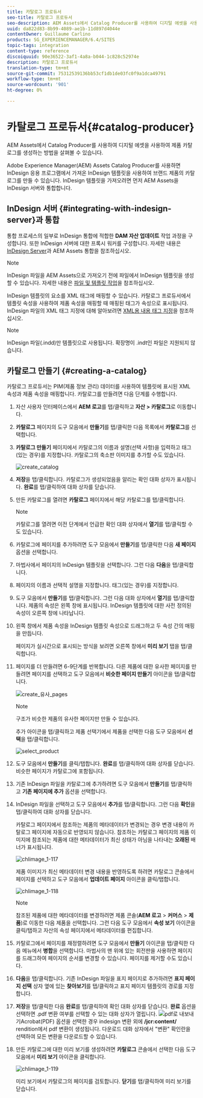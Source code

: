 ```yaml
---
title: 카탈로그 프로듀서
seo-title: 카탈로그 프로듀서
seo-description: AEM Assets에서 Catalog Producer를 사용하여 디지털 에셋을 사용하여 제품 카탈로그를 생성하는 방법을 살펴볼 수 있습니다.
uuid: da822d83-8b99-4089-ae1b-11d897d4044e
contentOwner: Guillaume Carlino
products: SG_EXPERIENCEMANAGER/6.4/SITES
topic-tags: integration
content-type: reference
discoiquuid: 90e36522-3af1-4a8a-b044-1c828c52974e
description: 카탈로그 프로듀서
translation-type: tm+mt
source-git-commit: 75312539136bb53cf1db1de03fc0f9a1dca49791
workflow-type: tm+mt
source-wordcount: '901'
ht-degree: 0%

---
```



# 카탈로그 프로듀서{#catalog-producer}

AEM Assets에서 Catalog Producer를 사용하여 디지털 에셋을 사용하여 제품 카탈로그를 생성하는 방법을 살펴볼 수 있습니다.

Adobe Experience Manager(AEM) Assets Catalog Producer를 사용하면 InDesign 응용 프로그램에서 가져온 InDesign 템플릿을 사용하여 브랜드 제품의 카탈로그를 만들 수 있습니다. InDesign 템플릿을 가져오려면 먼저 AEM Assets을 InDesign 서버와 통합합니다.

## InDesign 서버 {#integrating-with-indesign-server}과 통합

통합 프로세스의 일부로 InDesign 통합에 적합한 **DAM 자산 업데이트** 작업 과정을 구성합니다. 또한 InDesign 서버에 대한 프록시 워커를 구성합니다. 자세한 내용은 [InDesign Server](/help/assets/indesign.md)과 AEM Assets 통합을 참조하십시오.

>[!NOTE]
>
>InDesign 파일을 AEM Assets으로 가져오기 전에 파일에서 InDesign 템플릿을 생성할 수 있습니다. 자세한 내용은 [파일 및 템플릿 작업](https://helpx.adobe.com/indesign/using/files-templates.html)을 참조하십시오.
>
>InDesign 템플릿의 요소를 XML 태그에 매핑할 수 있습니다. 카탈로그 프로듀서에서 템플릿 속성을 사용하여 제품 속성을 매핑할 때 매핑된 태그가 속성으로 표시됩니다. InDesign 파일의 XML 태그 지정에 대해 알아보려면 [XML용 내용 태그 지정](https://helpx.adobe.com/indesign/using/tagging-content-xml.html)을 참조하십시오.

>[!NOTE]
>
>InDesign 파일(.indd)만 템플릿으로 사용됩니다. 확장명이 .indt인 파일은 지원되지 않습니다.

## 카탈로그 만들기 {#creating-a-catalog}

카탈로그 프로듀서는 PIM(제품 정보 관리) 데이터를 사용하여 템플릿에 표시된 XML 속성과 제품 속성을 매핑합니다. 카탈로그를 만들려면 다음 단계를 수행합니다.

1. 자산 사용자 인터페이스에서 **AEM 로고**&#x200B;를 탭/클릭하고 **자산 > 카탈로그**&#x200B;로 이동합니다.
1. **카탈로그** 페이지의 도구 모음에서 **만들기**&#x200B;를 탭/클릭한 다음 목록에서 **카탈로그**&#x200B;를 선택합니다.
1. **카탈로그 만들기** 페이지에서 카탈로그의 이름과 설명(선택 사항)을 입력하고 태그(있는 경우)를 지정합니다. 카탈로그의 축소판 이미지를 추가할 수도 있습니다.

   ![create_catalog](assets/create_catalog.png)

1. **저장**&#x200B;을 탭/클릭합니다. 카탈로그가 생성되었음을 알리는 확인 대화 상자가 표시됩니다. **완료**&#x200B;를 탭/클릭하여 대화 상자를 닫습니다.
1. 만든 카탈로그를 열려면 **카탈로그** 페이지에서 해당 카탈로그를 탭/클릭합니다.

   >[!NOTE]
   >
   >카탈로그를 열려면 이전 단계에서 언급한 확인 대화 상자에서 **열기**&#x200B;를 탭/클릭할 수도 있습니다.

1. 카탈로그에 페이지를 추가하려면 도구 모음에서 **만들기**&#x200B;를 탭/클릭한 다음 **새 페이지** 옵션을 선택합니다.
1. 마법사에서 페이지의 InDesign 템플릿을 선택합니다. 그런 다음 **다음**&#x200B;을 탭/클릭합니다.
1. 페이지의 이름과 선택적 설명을 지정합니다. 태그(있는 경우)를 지정합니다.
1. 도구 모음에서 **만들기**&#x200B;를 탭/클릭합니다. 그런 다음 대화 상자에서 **열기**&#x200B;를 탭/클릭합니다. 제품의 속성은 왼쪽 창에 표시됩니다. InDesign 템플릿에 대한 사전 정의된 속성이 오른쪽 창에 나타납니다.
1. 왼쪽 창에서 제품 속성을 InDesign 템플릿 속성으로 드래그하고 두 속성 간의 매핑을 만듭니다.

   페이지가 실시간으로 표시되는 방식을 보려면 오른쪽 창에서 **미리 보기** 탭을 탭/클릭합니다.

1. 페이지를 더 만들려면 6-9단계를 반복합니다. 다른 제품에 대한 유사한 페이지를 만들려면 페이지를 선택하고 도구 모음에서 **비슷한 페이지 만들기** 아이콘을 탭/클릭합니다.

   ![create_유사_pages](assets/create_similar_pages.png)

   >[!NOTE]
   >
   >구조가 비슷한 제품의 유사한 페이지만 만들 수 있습니다.

   추가 아이콘을 탭/클릭하고 제품 선택기에서 제품을 선택한 다음 도구 모음에서 **선택**&#x200B;을 탭/클릭합니다.

   ![select_product](assets/select_product.png)

1. 도구 모음에서 **만들기**&#x200B;를 클릭/탭합니다. **완료**&#x200B;를 탭/클릭하여 대화 상자를 닫습니다. 비슷한 페이지가 카탈로그에 포함됩니다.
1. 기존 InDesign 파일을 카탈로그에 추가하려면 도구 모음에서 **만들기**&#x200B;를 탭/클릭하고 **기존 페이지에 추가** 옵션을 선택합니다.
1. InDesign 파일을 선택하고 도구 모음에서 **추가**&#x200B;를 탭/클릭합니다. 그런 다음 **확인**&#x200B;을 탭/클릭하여 대화 상자를 닫습니다.

   카탈로그 페이지에서 참조하는 제품의 메타데이터가 변경되는 경우 변경 내용이 카탈로그 페이지에 자동으로 반영되지 않습니다. 참조하는 카탈로그 페이지의 제품 이미지에 참조되는 제품에 대한 메타데이터가 최신 상태가 아님을 나타내는 **오래된** 배너가 표시됩니다.

   ![chlimage_1-117](assets/chlimage_1-117.png)

   제품 이미지가 최신 메타데이터 변경 내용을 반영하도록 하려면 카탈로그 콘솔에서 페이지를 선택하고 도구 모음에서 **업데이트 페이지** 아이콘을 클릭/탭합니다.

   ![chlimage_1-118](assets/chlimage_1-118.png)

   >[!NOTE]
   >
   >참조된 제품에 대한 메타데이터를 변경하려면 제품 콘솔(**AEM 로고** > **커머스** > **제품**)로 이동한 다음 제품을 선택합니다. 그런 다음 도구 모음에서 **속성 보기** 아이콘을 클릭/탭하고 자산의 속성 페이지에서 메타데이터를 편집합니다.

1. 카탈로그에서 페이지를 재정렬하려면 도구 모음에서 **만들기** 아이콘을 탭/클릭한 다음 메뉴에서 **병합**&#x200B;을 선택합니다. 마법사의 맨 위에 있는 회전판을 사용하면 페이지를 드래그하여 페이지의 순서를 변경할 수 있습니다. 페이지를 제거할 수도 있습니다.

1. **다음**&#x200B;을 탭/클릭합니다. 기존 InDesign 파일을 표지 페이지로 추가하려면 **표지 페이지 선택** 상자 옆에 있는 **찾아보기**&#x200B;를 탭/클릭하고 표지 페이지 템플릿의 경로를 지정합니다.
1. **저장**&#x200B;을 탭/클릭한 다음 **완료**를 탭/클릭하여 확인 대화 상자를 닫습니다.
**완료** 옵션을 선택하면 .pdf 변환 여부를 선택할 수 있는 대화 상자가 열립니다.
   ![pdf로 ](assets/CatalogPDF.png)
내보내기Acrobat(PDF) 옵션을 선택한 경우 indesign 변환 외에   **/jcr:content/** rendition에서 pdf 변환이 생성됩니다. 다운로드 대화 상자에서 &quot;변환&quot; 확인란을 선택하여 모든 변환을 다운로드할 수 있습니다.

1. 만든 카탈로그에 대한 미리 보기를 생성하려면 **카탈로그** 콘솔에서 선택한 다음 도구 모음에서 **미리 보기** 아이콘을 클릭합니다.

   ![chlimage_1-119](assets/chlimage_1-119.png)

   미리 보기에서 카탈로그의 페이지를 검토합니다. **닫기**&#x200B;를 탭/클릭하여 미리 보기를 닫습니다.

